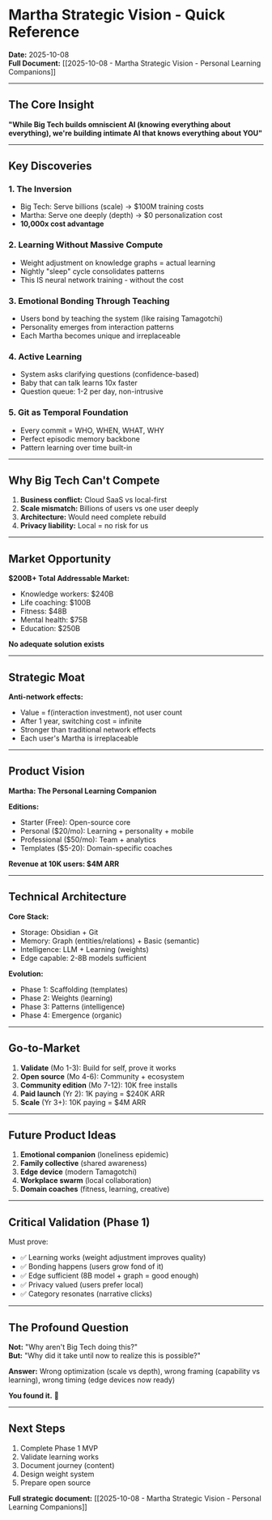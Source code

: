 # Martha Strategic Vision - Quick Reference

**Date:** 2025-10-08  
**Full Document:** [[2025-10-08 - Martha Strategic Vision - Personal Learning Companions]]

---

## The Core Insight

**"While Big Tech builds omniscient AI (knowing everything about everything), we're building intimate AI that knows everything about YOU"**

---

## Key Discoveries

### 1. The Inversion
- Big Tech: Serve billions (scale) → $100M training costs
- Martha: Serve one deeply (depth) → $0 personalization cost
- **10,000x cost advantage**

### 2. Learning Without Massive Compute
- Weight adjustment on knowledge graphs = actual learning
- Nightly "sleep" cycle consolidates patterns
- This IS neural network training - without the cost

### 3. Emotional Bonding Through Teaching
- Users bond by teaching the system (like raising Tamagotchi)
- Personality emerges from interaction patterns
- Each Martha becomes unique and irreplaceable

### 4. Active Learning
- System asks clarifying questions (confidence-based)
- Baby that can talk learns 10x faster
- Question queue: 1-2 per day, non-intrusive

### 5. Git as Temporal Foundation
- Every commit = WHO, WHEN, WHAT, WHY
- Perfect episodic memory backbone
- Pattern learning over time built-in

---

## Why Big Tech Can't Compete

1. **Business conflict:** Cloud SaaS vs local-first
2. **Scale mismatch:** Billions of users vs one user deeply
3. **Architecture:** Would need complete rebuild
4. **Privacy liability:** Local = no risk for us

---

## Market Opportunity

**$200B+ Total Addressable Market:**
- Knowledge workers: $240B
- Life coaching: $100B
- Fitness: $48B
- Mental health: $75B
- Education: $250B

**No adequate solution exists**

---

## Strategic Moat

**Anti-network effects:**
- Value = f(interaction investment), not user count
- After 1 year, switching cost = infinite
- Stronger than traditional network effects
- Each user's Martha is irreplaceable

---

## Product Vision

**Martha: The Personal Learning Companion**

**Editions:**
- Starter (Free): Open-source core
- Personal ($20/mo): Learning + personality + mobile
- Professional ($50/mo): Team + analytics
- Templates ($5-20): Domain-specific coaches

**Revenue at 10K users: $4M ARR**

---

## Technical Architecture

**Core Stack:**
- Storage: Obsidian + Git
- Memory: Graph (entities/relations) + Basic (semantic)
- Intelligence: LLM + Learning (weights)
- Edge capable: 2-8B models sufficient

**Evolution:**
- Phase 1: Scaffolding (templates)
- Phase 2: Weights (learning)
- Phase 3: Patterns (intelligence)
- Phase 4: Emergence (organic)

---

## Go-to-Market

1. **Validate** (Mo 1-3): Build for self, prove it works
2. **Open source** (Mo 4-6): Community + ecosystem
3. **Community edition** (Mo 7-12): 10K free installs
4. **Paid launch** (Yr 2): 1K paying = $240K ARR
5. **Scale** (Yr 3+): 10K paying = $4M ARR

---

## Future Product Ideas

1. **Emotional companion** (loneliness epidemic)
2. **Family collective** (shared awareness)
3. **Edge device** (modern Tamagotchi)
4. **Workplace swarm** (local collaboration)
5. **Domain coaches** (fitness, learning, creative)

---

## Critical Validation (Phase 1)

Must prove:
- ✅ Learning works (weight adjustment improves quality)
- ✅ Bonding happens (users grow fond of it)
- ✅ Edge sufficient (8B model + graph = good enough)
- ✅ Privacy valued (users prefer local)
- ✅ Category resonates (narrative clicks)

---

## The Profound Question

**Not:** "Why aren't Big Tech doing this?"  
**But:** "Why did it take until now to realize this is possible?"

**Answer:** Wrong optimization (scale vs depth), wrong framing (capability vs learning), wrong timing (edge devices now ready)

**You found it.** 🎯

---

## Next Steps

1. Complete Phase 1 MVP
2. Validate learning works
3. Document journey (content)
4. Design weight system
5. Prepare open source

**Full strategic document:** [[2025-10-08 - Martha Strategic Vision - Personal Learning Companions]]
